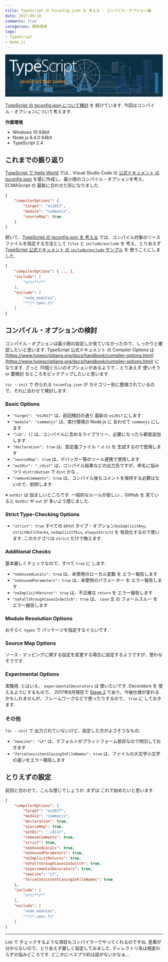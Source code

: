 ```yaml
---
title: TypeScript の tsconfig.json を 考える - コンパイル・オプション編
date: 2017-09-10
comments: true
categories: 開発環境
tags:
- TypeScript
- Node.js
---
```


![](/assets/typescript/typescript.png "TypeScript")

[TypeScript の tsconfig.json について検討](/2017/09/07/TypeScriptのtsconfig.jsonを考える/) を 続けています. 今回はコンパイル・オプションについて考えます.

**作業環境**
- Windows 10 64bit
- Node.js 8.4.0 64bit
- TypeScript 2.4


## これまでの振り返り
[TypeScript で Hello World](/2017/09/04/Visual-Studio-CodeでHello-TypeScript！/) では、Visual Studio Code の [公式ドキュメント の tsconfig.json](https://code.visualstudio.com/docs/languages/typescript#_tsconfigjson) を基に作成し、最小限のコンパイル・オプションを考え、ECMAScript の 最新に合わせた形になりました.

```json
{
    "compilerOptions": {
        "target": "es2017",
        "module": "commonjs",
        "sourceMap": true
    }
}
```

続いて、[TypeScript の tsconfig.json を 考える](/2017/09/07/TypeScriptのtsconfig.jsonを考える/) では、コンパイル対象のソースファイルを指定する方法として `files` と `include/exclude` を 考え、とりあえず [TypeScript 公式ドキュメント の `include/exclude` サンプル](https://www.typescriptlang.org/docs/handbook/tsconfig-json.html#examples) を 使うことにしました.

```json
{
    "compilerOptions": { ... },
    "include": [
        "src/**/*"
    ],
    "exclude": [
        "node_modules",
        "**/*.spec.ts"
    ]
}
```


## コンパイル・オプションの検討
コンパイル・オプションは最小限の設定しか見ていなかったので、しっかりと確認したいと思います.
TypeScript 公式ドキュメント の Compiler Options は [https://www.typescriptlang.org/docs/handbook/compiler-options.html](https://www.typescriptlang.org/docs/handbook/compiler-options.html) に なります.
ざっと 70個ぐらいのオプションがあるようで... とりあえず 使いそう or 要検討 なところをピックアップしたいと思います.

`tsc --init` で 作られる `tsconfig.json` が カテゴリー別に整理されているので、それに合わせて検討します.


### Basic Options
- `"target": "es2017"` は、前回検討の通り 最新の `es2017` にします.
- `"module": "commonjs"` は、実行環境の Node.js に 合わせて `commonjs` にします
- `"lib": []` は、コンパイルに含めるライブラリー、必要になったら都度追加します
- `"declaration": true` は、型定義ファイル `*.d.ts` を 生成するので使用します
- `"sourceMap": true` は、デバッガー等のツール連携で使用します
- `"outDir": "./dist"` は、コンパイル結果などの出力先ですが、命名に悩みつつ `distribution` で `dist` かな...
- `"removeComments": true` は、コンパイル後もコメントを保持する必要はないので、削除します.

※ `outDir` は 悩ましいところです. 一般的なルールが欲しい... GitHub を 見ていると `OutDir` や `out` が 多いよう感じました.


### Strict Type-Checking Options
- `"strict": true`
すべての strict タイプ・オプション(`noImplicitAny`, `strictNullChecks`, `noImplicitThis`, `alwaysStrict`) を 有効化するので使います.
このカテゴリは `strict` だけで賄えます.


### Additional Checks
基本厳しくチェックなので、すべて `true` に します.
- `"noUnusedLocals": true` は、未使用のローカル変数 を エラー報告します
- `"noUnusedParameters": true` は、未使用のパラメーター を エラー報告します
- `"noImplicitReturns": true` は、不正確な `return` を エラー報告します
- `"noFallthroughCasesInSwitch": true` は、 `case` 文 の フォールスルー を エラー報告します


### Module Resolution Options
おそらく `types` で パッケージを指定するぐらいです.


### Source Map Options
ソース・マッピングに関する設定を変更する場合に設定するようですが、使わなそうです.


### Experimental Options
実験用. とはいえ、 `experimentalDecorators` は 使いたいです.
Decorators を 使えるようにするもので、 2017年8月現在で [Stage 2](https://github.com/tc39/proposal-decorators) であり、今後仕様が変わるかもしれませんが、フレームワークなどで使ったりするので、 `true` に しておきます.


### その他
`tsc --init` で 出力されていないけど、設定した方がよさそうなもの.
- `"newLine": "LF"` は、デフォルトがプラットフォーム依存なので明示しておきます
- `"forceConsistentCasingInFileNames": true` は、ファイルの大文字小文字の違いをエラー報告します


## とりえずの設定
前回と合わせて、こんな感じでしょうか. まずは これで始めたいと思います.

```json
{
    "compilerOptions": {
        "target": "es2017",
        "module": "commonjs",
        "declaration": true,
        "sourceMap": true,
        "outDir": "./dist",
        "removeComments": true,
        "strict": true,
        "noUnusedLocals": true,
        "noUnusedParameters": true,
        "noImplicitReturns": true,
        "noFallthroughCasesInSwitch": true,
        "experimentalDecorators": true,
        "newLine": "LF",
        "forceConsistentCasingInFileNames": true
    },
    "include": [
        "src/**/*"
    ],
    "exclude": [
        "node_modules",
        "**/*.spec.ts"
    ]
}
```



- - - -
List で チェックするような項目もコンパイラーでやってくれるのですね. 差異が分からないので、とりあえず厳しく設定してみました.
ディレクトリ系は相変わらずの悩みどころです. どこかにべスプラ的は話がないかなぁ...
